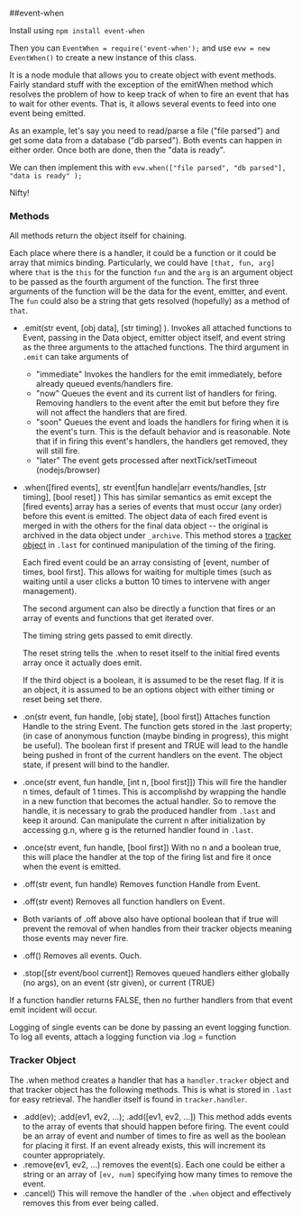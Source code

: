 ##event-when

Install using `npm install event-when`

Then you can `EventWhen = require('event-when');` and use `evw = new EventWhen()` to create a new instance of this class. 

It is a node module that allows you to create object with event methods. Fairly standard stuff with the exception of the emitWhen method which resolves the problem of how to keep track of when to fire an event that has to wait for other events.  That is, it allows several events to feed into one event being emitted. 

As an example, let's say you need to read/parse a file ("file parsed") and get some data from a database ("db parsed"). Both events can happen in either order. Once both are done, then the "data is ready".

We can then implement this with  `evw.when(["file parsed", "db parsed"], "data is ready" );` 

Nifty!


### Methods

All methods return the object itself for chaining.

Each place where there is a handler, it could be a function or it could be array that mimics binding. Particularly, we could have `[that, fun, arg]`  where `that` is the `this` for the function `fun` and the `arg` is an argument object to be passed as the fourth argument of the function. The first three arguments of the function will be the data for the event, emitter, and event. The `fun` could also be a string that gets resolved (hopefully) as a method of `that`. 

* .emit(str event, [obj data], [str timing] ). Invokes all attached functions to Event, passing in the Data object, emitter object itself, and event string as the three arguments to the attached functions. The third argument in `.emit` can take arguments of
	 * "immediate" Invokes the handlers for the emit immediately, before already queued events/handlers fire. 
	 * "now" Queues the event and its current list of handlers for firing. Removing handlers to the event after the emit but before they fire will not affect the handlers that are fired. 
	 * "soon"  Queues the event and loads the handlers for firing when it is the event's turn. This is the default behavior and is reasonable. Note that if in firing this event's handlers, the handlers get removed, they will still fire. 
	 * "later" The event gets processed after nextTick/setTimeout (nodejs/browser)
* .when([fired events], str event|fun handle|arr events/handles,  [str timing], [bool reset] ) This has similar semantics as emit except the [fired events] array has a series of events that must occur (any order) before this event is emitted. The object data of each fired event is merged in with the others for the final data object -- the original is archived in the data object under `_archive`. This method stores a [tracker object](#tracker-object) in `.last` for continued manipulation of the timing of the firing. 

	 Each fired event could be an array consisting of [event, number of times, bool first]. This allows for waiting for multiple times (such as waiting until a user clicks a button 10 times to intervene with anger management).  

	 The second argument can also be directly a function that fires or an array of events and functions that get iterated over. 
	 
     The timing string gets passed to emit directly.
	 
     The reset string tells the .when to reset itself to the initial fired events array once it actually does emit. 
	 
     If the third object is a boolean, it is assumed to be the reset flag. If it is an object, it is assumed to be an options object with either timing or reset being set there.     


* .on(str event, fun handle, [obj state], [bool first])  Attaches function Handle to the string  Event. The function gets stored in the .last property; (in case of anonymous function (maybe binding in progress), this might be useful). The boolean first if present and TRUE will lead to the handle being pushed in front of the current handlers on the event. The object state, if present will bind to the handler. 
* .once(str event, fun handle, [int n, [bool first]]) This will fire the handler n times, default of 1 times. This is accomplishd by wrapping the handle in a new function that becomes the actual handler. So to remove the handle, it is necessary to grab the produced handler from `.last` and keep it around. Can manipulate the current n after initialization by accessing g.n,  where g is the returned handler found in `.last`. 
* .once(str event, fun handle, [bool first]) With no n and a boolean true, this will place the handler at the top of the firing list and fire it once when the event is emitted. 
* .off(str event, fun handle) Removes function Handle from Event. 
* .off(str event) Removes all function handlers on Event. 
* Both variants of .off above also have optional boolean that if true will prevent the removal of when handles from their tracker objects meaning those events may never fire. 
* .off()  Removes all events. Ouch. 
* .stop([str event/bool current]) Removes queued handlers either globally (no args), on an event (str given), or current (TRUE)

If a function handler returns FALSE, then no further handlers from that event emit incident will occur. 

Logging of single events can be done by passing an event logging function. To log all events, attach a logging function via .log = function

### Tracker Object

The .when method creates a handler that has a `handler.tracker` object and that tracker object has the following methods. This is what is stored in `.last` for easy retrieval. The handler itself is found in `tracker.handler`.

* .add(ev); .add(ev1, ev2, ...); .add([ev1, ev2, ...])  This method adds events to the array of events that should happen before firing. The event could be an array of event and number of times to fire as well as the boolean for placing it first. If an event already exists, this will increment its counter appropriately. 
* .remove(ev1, ev2, ...)  removes the event(s). Each one could be either a string or an array of `[ev, num]` specifying how many times to remove the event. 
* .cancel() This will remove the handler of the `.when` object and effectively removes this from ever being called.